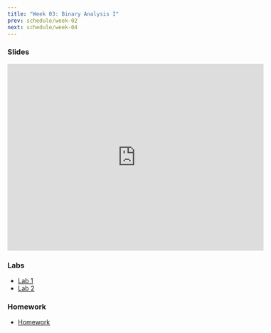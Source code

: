 ```yaml
---
title: "Week 03: Binary Analysis I"
prev: schedule/week-02
next: schedule/week-04
---
```


### Slides

<iframe src="https://slides.com/chasekanipe/todo" width="576" height="420" title="Week 3" scrolling="no" frameborder="0" webkitallowfullscreen mozallowfullscreen allowfullscreen></iframe>

### Labs

- [Lab 1](lab-1/)
- [Lab 2](lab-2/)

### Homework

- [Homework](hw/)
